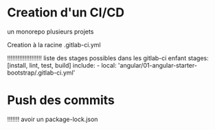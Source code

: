 # Creation d'un CI/CD
un monorepo plusieurs projets

Creation à la racine
  .gitlab-ci.yml

  !!!!!!!!!!!!!!!!!!!! liste des stages possibles dans les gitlab-ci enfant
  stages: [install, lint, test, build]
  include:
    - local: 'angular/01-angular-starter-bootstrap/.gitlab-ci.yml'  

# Push des commits
  !!!!!!!
  avoir un package-lock.json    